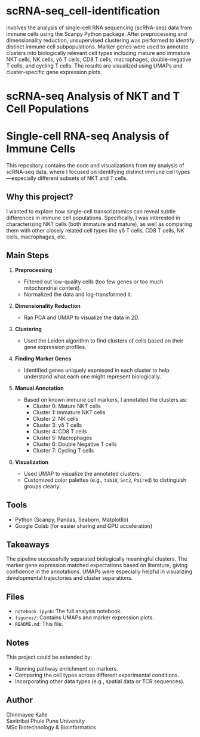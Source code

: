 # scRNA-seq_cell-identification
involves the analysis of single-cell RNA sequencing (scRNA-seq) data from immune cells using the Scanpy Python package. After preprocessing and dimensionality reduction, unsupervised clustering was performed to identify distinct immune cell subpopulations. Marker genes were used to annotate clusters into biologically relevant cell types including mature and immature NKT cells, NK cells, γδ T cells, CD8 T cells, macrophages, double-negative T cells, and cycling T cells. The results are visualized using UMAPs and cluster-specific gene expression plots.
# scRNA-seq Analysis of NKT and T Cell Populations

# Single-cell RNA-seq Analysis of Immune Cells

This repository contains the code and visualizations from my analysis of scRNA-seq data, where I focused on identifying distinct immune cell types—especially different subsets of NKT and T cells.

## Why this project?

I wanted to explore how single-cell transcriptomics can reveal subtle differences in immune cell populations. Specifically, I was interested in characterizing NKT cells (both immature and mature), as well as comparing them with other closely related cell types like γδ T cells, CD8 T cells, NK cells, macrophages, etc.

## Main Steps

1. **Preprocessing**
   - Filtered out low-quality cells (too few genes or too much mitochondrial content).
   - Normalized the data and log-transformed it.

2. **Dimensionality Reduction**
   - Ran PCA and UMAP to visualize the data in 2D.

3. **Clustering**
   - Used the Leiden algorithm to find clusters of cells based on their gene expression profiles.

4. **Finding Marker Genes**
   - Identified genes uniquely expressed in each cluster to help understand what each one might represent biologically.

5. **Manual Annotation**
   - Based on known immune cell markers, I annotated the clusters as:
     - Cluster 0: Mature NKT cells
     - Cluster 1: Immature NKT cells
     - Cluster 2: NK cells
     - Cluster 3: γδ T cells
     - Cluster 4: CD8 T cells
     - Cluster 5: Macrophages
     - Cluster 6: Double Negative T cells
     - Cluster 7: Cycling T cells

6. **Visualization**
   - Used UMAP to visualize the annotated clusters.
   - Customized color palettes (e.g., `tab10`, `Set2`, `Paired`) to distinguish groups clearly.

## Tools

- Python (Scanpy, Pandas, Seaborn, Matplotlib)
- Google Colab (for easier sharing and GPU acceleration)

## Takeaways

The pipeline successfully separated biologically meaningful clusters. The marker gene expression matched expectations based on literature, giving confidence in the annotations. UMAPs were especially helpful in visualizing developmental trajectories and cluster separations.

## Files

- `notebook.ipynb`: The full analysis notebook.
- `figures/`: Contains UMAPs and marker expression plots.
- `README.md`: This file.

## Notes

This project could be extended by:
- Running pathway enrichment on markers.
- Comparing the cell types across different experimental conditions.
- Incorporating other data types (e.g., spatial data or TCR sequences).

## Author

Chinmayee Kalle  
Savitribai Phule Pune University  
MSc Biotechnology & Bioinformatics  
